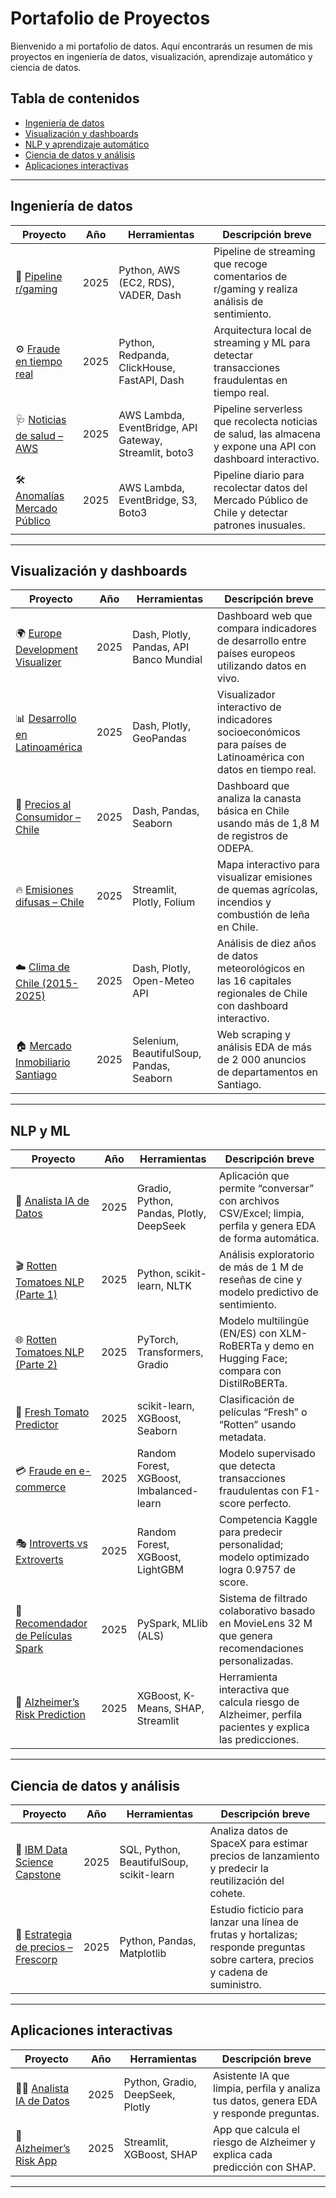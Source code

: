 #  Portafolio de Proyectos

Bienvenido a mi portafolio de datos. Aquí encontrarás un resumen de mis proyectos en ingeniería de datos, visualización, aprendizaje automático y ciencia de datos.

## Tabla de contenidos
- [Ingeniería de datos](#ingeniería-de-datos)
- [Visualización y dashboards](#visualización-y-dashboards)
- [NLP y aprendizaje automático](#nlp-y-aprendizaje-automático)
- [Ciencia de datos y análisis](#ciencia-de-datos-y-análisis)
- [Aplicaciones interactivas](#aplicaciones-interactivas)

---

## Ingeniería de datos

| Proyecto | Año | Herramientas | Descripción breve |
|---|---|---|---|
| 🔄 [Pipeline r/gaming](https://github.com/Ricardouchub/Streaming-Data-Pipeline-subreddit-gaming) | 2025 | Python, AWS (EC2, RDS), VADER, Dash | Pipeline de streaming que recoge comentarios de r/gaming y realiza análisis de sentimiento. |
| ⚙️ [Fraude en tiempo real](https://github.com/Ricardouchub/Pipeline-Deteccion-de-fraudes-a-tiempo-real) |  2025 | Python, Redpanda, ClickHouse, FastAPI, Dash | Arquitectura local de streaming y ML para detectar transacciones fraudulentas en tiempo real. |
| 🩺 [Noticias de salud – AWS](https://github.com/Ricardouchub/Pipeline-Noticias-Salud-AWS) | 2025 | AWS Lambda, EventBridge, API Gateway, Streamlit, boto3 | Pipeline serverless que recolecta noticias de salud, las almacena y expone una API con dashboard interactivo. |
| 🛠 [Anomalías Mercado Público](https://github.com/Ricardouchub/Analisis-Mercado-Publico-extraccion-datos-API) | 2025 | AWS Lambda, EventBridge, S3, Boto3 | Pipeline diario para recolectar datos del Mercado Público de Chile y detectar patrones inusuales. |

---

## Visualización y dashboards

| Proyecto | Año | Herramientas | Descripción breve |
|---|---|---|---|
| 🌍 [Europe Development Visualizer](https://github.com/Ricardouchub/Europe-Development-Visualizer) | 2025 | Dash, Plotly, Pandas, API Banco Mundial | Dashboard web que compara indicadores de desarrollo entre países europeos utilizando datos en vivo. |
| 📊 [Desarrollo en Latinoamérica](https://github.com/Ricardouchub/Visualizador-de-Desarrollo-de-Latinoamerica) | 2025 | Dash, Plotly, GeoPandas | Visualizador interactivo de indicadores socioeconómicos para países de Latinoamérica con datos en tiempo real. |
| 🛒 [Precios al Consumidor – Chile](https://github.com/Ricardouchub/Analisis-precio-consumidor) | 2025 | Dash, Pandas, Seaborn | Dashboard que analiza la canasta básica en Chile usando más de 1,8 M de registros de ODEPA. |
| 🔥 [Emisiones difusas – Chile](https://github.com/Ricardouchub/Mapa-Interactivo-de-Emisiones-por-Quemas-y-Combustion-en-Chile) | 2025 | Streamlit, Plotly, Folium | Mapa interactivo para visualizar emisiones de quemas agrícolas, incendios y combustión de leña en Chile. |
| ☁️ [Clima de Chile (2015-2025)](https://github.com/Ricardouchub/Proyecto-clima-Chile-API-dashboard) | 2025 | Dash, Plotly, Open-Meteo API | Análisis de diez años de datos meteorológicos en las 16 capitales regionales de Chile con dashboard interactivo. |
| 🏠 [Mercado Inmobiliario Santiago](https://github.com/Ricardouchub/Web-Scraping-Mercadolibre-Inmuebles) | 2025 | Selenium, BeautifulSoup, Pandas, Seaborn | Web scraping y análisis EDA de más de 2 000 anuncios de departamentos en Santiago. |

---

## NLP y ML

| Proyecto | Año | Herramientas | Descripción breve |
|---|---|---|---|
| 🤖 [Analista IA de Datos](https://github.com/Ricardouchub/Analista-de-datos-app) | 2025 | Gradio, Python, Pandas, Plotly, DeepSeek | Aplicación que permite “conversar” con archivos CSV/Excel; limpia, perfila y genera EDA de forma automática. |
| 🎬 [Rotten Tomatoes NLP (Parte 1)](https://github.com/Ricardouchub/Rotten-tomatoes-critics-nlp) | 2025 | Python, scikit-learn, NLTK | Análisis exploratorio de más de 1 M de reseñas de cine y modelo predictivo de sentimiento. |
| 🌐 [Rotten Tomatoes NLP (Parte 2)](https://github.com/Ricardouchub/Rotten-tomatoes-critics-nlp-2) | 2025 | PyTorch, Transformers, Gradio | Modelo multilingüe (EN/ES) con XLM-RoBERTa y demo en Hugging Face; compara con DistilRoBERTa. |
| 🍅 [Fresh Tomato Predictor](https://github.com/Ricardouchub/Fresh-tomato-predictor) | 2025 | scikit-learn, XGBoost, Seaborn | Clasificación de películas “Fresh” o “Rotten” usando metadata. |
| 💳 [Fraude en e-commerce](https://github.com/Ricardouchub/Deteccion-de-fraude-en-Ecommerce) | 2025 | Random Forest, XGBoost, Imbalanced-learn | Modelo supervisado que detecta transacciones fraudulentas con F1-score perfecto. |
| 🎭 [Introverts vs Extroverts](https://github.com/Ricardouchub/Predict-the-Introverts-from-the-Extroverts-Kaggle-Competition) | 2025 | Random Forest, XGBoost, LightGBM | Competencia Kaggle para predecir personalidad; modelo optimizado logra 0.9757 de score. |
| 🎥 [Recomendador de Películas Spark](https://github.com/Ricardouchub/Sistema-de-Recomendacion-de-Peliculas-con-Apache-Spark) | 2025 | PySpark, MLlib (ALS) | Sistema de filtrado colaborativo basado en MovieLens 32 M que genera recomendaciones personalizadas. |
| 🧠 [Alzheimer’s Risk Prediction](https://github.com/Ricardouchub/Alzheimers-disease-risk-prediction-project) | 2025 | XGBoost, K-Means, SHAP, Streamlit | Herramienta interactiva que calcula riesgo de Alzheimer, perfila pacientes y explica las predicciones. |

---

## Ciencia de datos y análisis

| Proyecto | Año | Herramientas | Descripción breve |
|---|---|---|---|
| 🚀 [IBM Data Science Capstone](https://github.com/Ricardouchub/IBM-Data-Science-Capstone-Project-for-Coursera) | 2025 | SQL, Python, BeautifulSoup, scikit-learn | Analiza datos de SpaceX para estimar precios de lanzamiento y predecir la reutilización del cohete. |
| 🧾 [Estrategia de precios – Frescorp](https://github.com/Ricardouchub/Analisis-Estrategico-de-Precios) | 2025 | Python, Pandas, Matplotlib | Estudio ficticio para lanzar una línea de frutas y hortalizas; responde preguntas sobre cartera, precios y cadena de suministro. |

---

## Aplicaciones interactivas

| Proyecto | Año | Herramientas | Descripción breve |
|---|---|---|---|
| 🧑‍💻 [Analista IA de Datos](https://github.com/Ricardouchub/Analista-de-datos-app) | 2025 | Python, Gradio, DeepSeek, Plotly | Asistente IA que limpia, perfila y analiza tus datos, genera EDA y responde preguntas. |
| 🧠 [Alzheimer’s Risk App](https://github.com/Ricardouchub/Alzheimers-disease-risk-prediction-project) | 2025 | Streamlit, XGBoost, SHAP | App que calcula el riesgo de Alzheimer y explica cada predicción con SHAP. |

---
